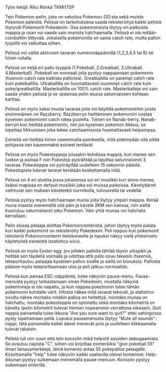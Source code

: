 Työn tekijä: Riku Rönkä TKMI17SP

Tein Pokemon-pelin, joka on sekoitus Pokemon-GO:sta sekä muista Pokemon peleistä. Pelissä on tarkoituksena saada rekisteröityä kaikki pelistä löytyvät Pokemonit Pokedexiin. Osa pokemoneista löytyy eri paikoista mappia ja osan voi saada vain munista hatchaamalla. Pelissä ei ole mitään combattiin liittyvää. Jokaisella pokemonilla on sama catch rate, mutta pallon tyypillä voi vaikuttaa siihen. 

Pelissä voi valita aktiivisen tavaran numeronäppäimillä (1,2,3,4,5 tai 6) tai hiiren rullalla.

Pelissä on neljä eri pallo tyyppiä (1.Pokeball, 2.Greatball, 3.Ultraball, 4.Masterball). Pokeball on normaali jolla pystyy nappaamaan pokemonin (huonoin catch rate kaikista palloista). Greatballilla on parempi catch rate kuin pokeballilla. Ultraballilla on huomattavasti suurempi catch rate kuin poke/greatballilla. Masterballilla on 100% catch rate. Masterballeja voi vain saada yhden pelissä ja se spawnaa pelin alussa satunnaiseen kohtaan karttaa.

Pelissä on myös kaksi muuta tavaraa joita voi käyttää pokemoneihin joista ensimmäinen on Razzberry. Razzberryn heittäminen pokemoniin nostaa kyseisen pokemonin catch ratea puolella. Toinen on Nanab-berry, Nanab-berryn kun heittää pokemoniin, niin jos kyseinen pokemon liikkuu, se lopettaa liikkumisen joka tekee catchaamisesta huomattavasti helpompaa.

Esineitä voi heittää hiiren vasemmalla painikeella, mitä pidempään sitä pitää pohjassa sen kauemmaksi esineet lentävät.

Pelissä on myös Pokestoppeja joissakin kohdissa mappia, kun menee sen luokse ja painaa F niin Pokestop pyörähtää ja tiputtaa satunnaisesti 3 tavaraa. Pokestoppia voi pyöräyttää uudelleen 15 sekunnin päästä. Pokestopista tulevat tavarat kerätään koskettamalla niitä.

Pelissä on 4 eri aluetta jossa jokaisessa soi eri musiikki kun sinne menee, lisäksi mapissa on default musiikki joka soi muissa paikoissa. Kävelyäänet vaihtuvat sen mukaan käveleekö nurmikolla, tulivuorella tai vedellä.

Pelissä pystyy myös hatchaamaan munia joita löytyy ympäri mappia. Kerää muna maasta menemällä sitä päin ja kävele 2KM sen kanssa, niin sieltä kuoriutuu satunnaisesti joku Pokemon. Vain yhtä munaa voi hatchata kerrallaan.

Pelin alussa pelaaja aloittaa Pokemoncenteristä, johon täytyy myös palata kun kaikki pokemonit on rekisteröity Pokedexiin. Peli loppuu kun pokemonit rekisteröi Pokemoncenterin tietokoneelle ja lopuksi näkyy vielä yhteenveto käytetyistä esineistä (statistics-sivu).

Pelissä on myös Easter egg: jos jollakin pallolla tähtää täysin ylöspäin ja heittää sen täydellä voimalla ja odottaa että pallo osuu takaisin itseensä, teleporttautuu pelaajaa kyseisen pallon sisälle ja siellä on bonuksia. Pallosta pääsee myös teleporttaamaan ulos ja peli jatkuu normaalisti.

Pelissä kun painaa ESC-näppäintä, tulee näkyviin pause-menu. Pause-menusta pystyy tarkastamaan oman Pokedexin, mustalla näkyviä pokemoneja ei ole napattu, ja kun nappaa pokemonin tulee tämän pokemonin kohdalle värit. Infosta näkee mitä tavarat tekevät, ja statistics-sivulta näkee montako mitäkin palloa on heitettyä, montako munaa on hatchattu, montako pokestoppia on spinnattu sekä montako kilometriä on kävelty (pelin kilometrit tulevat hieman nopeammin verrattuna oikeaan). Quit nappia painamalla tulee ikkuna "Are you sure want to quit?" ettei vahingossa pysty lopettamaan peliä. Lopuksi pausemenusta löytyy "Mute all sounds"-nappi, tätä painamalla kaikki äänet menevät pois ja uudelleen klikkaamalla tulevat takaisin.

Pelistä tuli niin suuri että tein konsolin mikä helpotti asioiden debugaamista. Se avautuu napista "C", siihen voi kirjottaa esimerkiksi "give pokeball 55" ilman lainausmerkkejä, tämä komento antaa 55 pokepalloa pelaajalle. Kirjoittamalla "help" tulee näkyviin kaikki saatavilla olevat komennot. Help-ikkunan pystyy sulkemaan menemällä pause-menuun. Konsolin pystyy sulkemaan enterillä.
